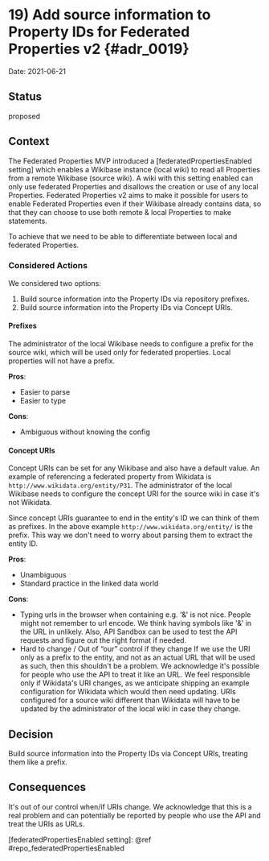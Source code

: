 # 19) Add source information to Property IDs for Federated Properties v2 {#adr_0019}

Date: 2021-06-21

## Status

proposed

## Context

The Federated Properties MVP introduced a [federatedPropertiesEnabled setting] which enables a Wikibase instance (local wiki) to read all Properties from a remote Wikibase (source wiki). A wiki with this setting enabled can only use federated Properties and disallows the creation or use of any local Properties.
Federated Properties v2 aims to make it possible for users to enable Federated Properties even if their Wikibase already contains data, so that they can choose to use both remote & local Properties to make statements.

To achieve that we need to be able to differentiate between local and federated Properties.

### Considered Actions

We considered two options:

1. Build source information into the Property IDs via repository prefixes.
2. Build source information into the Property IDs via Concept URIs.

#### Prefixes

The administrator of the local Wikibase needs to configure a prefix for the source wiki, which will be used only for federated properties. Local properties will not have a prefix.

**Pros**:
 - Easier to parse
 - Easier to type

**Cons**:
 - Ambiguous without knowing the config

#### Concept URIs

Concept URIs can be set for any Wikibase and also have a default value. An example of referencing a federated property from Wikidata is `http://www.wikidata.org/entity/P31`.
The administrator of the local Wikibase needs to configure the concept URI for the source wiki in case it's not Wikidata.

Since concept URIs guarantee to end in the entity's ID we can think of them as prefixes. In the above example `http://www.wikidata.org/entity/` is the prefix. This way we don't need to worry about parsing them to extract the entity ID.

**Pros**:
 - Unambiguous
 - Standard practice in the linked data world

**Cons**:
- Typing urls in the browser when containing e.g. '&' is not nice. People might not remember to url encode.
We think having symbols like '&' in the URL in unlikely. Also, API Sandbox can be used to test the API requests and figure out the right format if needed.
- Hard to change / Out of “our” control if they change
If we use the URI only as a prefix to the entity, and not as an actual URL that will be used as such, then this shouldn't be a problem. We acknowledge it's possible for people who use the API to treat it like an URL.
We feel responsible only if Wikidata's URI changes, as we anticipate shipping an example configuration for Wikidata which would then need updating. URIs configured for a source wiki different than Wikidata will have to be updated by the administrator of the local wiki in case they change.

## Decision

Build source information into the Property IDs via Concept URIs, treating them like a prefix.

## Consequences

It's out of our control when/if URIs change. We acknowledge that this is a real problem and can potentially be reported by people who use the API and treat the URIs as URLs.


[federatedPropertiesEnabled setting]: @ref #repo_federatedPropertiesEnabled
